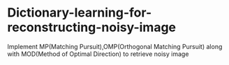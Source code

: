 # Dictionary-learning-for-reconstructing-noisy-image
Implement MP(Matching Pursuit),OMP(Orthogonal Matching Pursuit) along with MOD(Method of Optimal Direction) to retrieve noisy image
